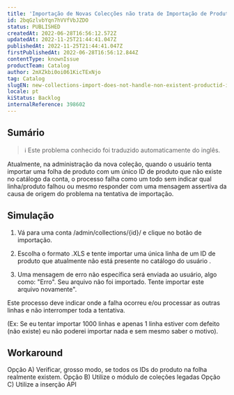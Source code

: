```yaml
---
title: 'Importação de Novas Colecções não trata de Importação de Produtos não Existentes'
id: 2bqGzlvbYqn7hVVfVbJZDO
status: PUBLISHED
createdAt: 2022-06-28T16:56:12.572Z
updatedAt: 2022-11-25T21:44:41.047Z
publishedAt: 2022-11-25T21:44:41.047Z
firstPublishedAt: 2022-06-28T16:56:12.844Z
contentType: knownIssue
productTeam: Catalog
author: 2mXZkbi0oi061KicTExNjo
tag: Catalog
slugEN: new-collections-import-does-not-handle-non-existent-productid-import
locale: pt
kiStatus: Backlog
internalReference: 398602
---
```


## Sumário

>ℹ️ Este problema conhecido foi traduzido automaticamente do inglês.



Atualmente, na administração da nova coleção, quando o usuário tenta importar uma folha de produto com um único ID de produto que não existe no catálogo da conta, o processo falha como um todo sem indicar qual linha/produto falhou ou mesmo responder com uma mensagem assertiva da causa de origem do problema na tentativa de importação.



## Simulação


1) Vá para uma conta /admin/collections/{id}/ e clique no botão de importação.

2) Escolha o formato .XLS e tente importar uma única linha de um ID de produto que atualmente não está presente no catálogo do usuário .

3) Uma mensagem de erro não específica será enviada ao usuário, algo como: "Erro". Seu arquivo não foi importado. Tente importar este arquivo novamente".

Este processo deve indicar onde a falha ocorreu e/ou processar as outras linhas e não interromper toda a tentativa.

(Ex: Se eu tentar importar 1000 linhas e apenas 1 linha estiver com defeito (não existe) eu não poderei importar nada e sem mesmo saber o motivo).



## Workaround


Opção A) Verificar, grosso modo, se todos os IDs do produto na folha realmente existem.
Opção B) Utilize o módulo de coleções legadas
Opção C) Utilize a inserção API

